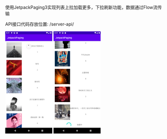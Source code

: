  使用JetpackPaging3实现列表上拉加载更多，下拉刷新功能，数据通过Flow流传输

API接口代码存放位置: /server-api/

<img src="https://github.com/super-qc/JetpackPaging/raw/master/Screenshots/Screenshot_20220510_164222.png" width="30%" alt="下拉刷新"/>
<img src="https://github.com/super-qc/JetpackPaging/raw/master/Screenshots/Screenshot_20220510_164243.png" width="30%" alt="上拉加载更多"/>
